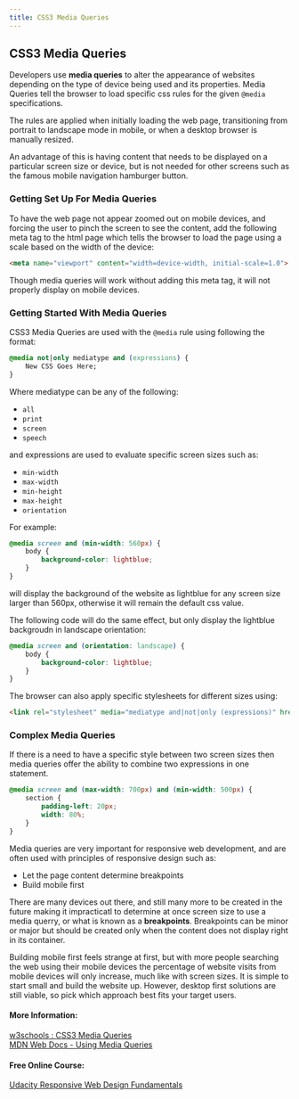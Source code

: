 ```yaml
---
title: CSS3 Media Queries
---
```

## CSS3 Media Queries
Developers use **media queries** to alter the appearance of websites depending on the type of device being used and its properties.
Media Queries tell the browser to load specific css rules for the given `@media` specifications. 

The rules are applied when initially loading the web page, transitioning from portrait to landscape mode in mobile, or when a desktop browser is manually resized.

An advantage of this is having content that needs to be displayed on a particular screen size or device, but is not needed for other screens such as the famous mobile navigation hamburger button.

### Getting Set Up For Media Queries
To have the web page not appear zoomed out on mobile devices, and forcing the user to pinch the screen to see the content, add the following meta tag to the html page which tells the
browser to load the page using a scale based on the width of the device:

```html
<meta name="viewport" content="width=device-width, initial-scale=1.0">
```

Though media queries will work without adding this meta tag, it will not properly display on mobile devices.

### Getting Started With Media Queries

CSS3 Media Queries are used with the `@media` rule using following the format:

```css
@media not|only mediatype and (expressions) {
    New CSS Goes Here;
}
```

Where mediatype can be any of the following:
* `all`
* `print`
* `screen`
* `speech`

and expressions are used to evaluate specific screen sizes such as:
* `min-width`
* `max-width`
* `min-height`
* `max-height`
* `orientation`

For example:

```css
@media screen and (min-width: 560px) {
    body {
        background-color: lightblue;
    }
}
```

will display the background of the website as lightblue for any screen size larger than 560px, otherwise it will remain the default css value.

The following code will do the same effect, but only display the lightblue backgroudn in landscape orientation:

```css
@media screen and (orientation: landscape) {
    body {
        background-color: lightblue;
    }
}
```

The browser can also apply specific stylesheets for different sizes using:

```html
<link rel="stylesheet" media="mediatype and|not|only (expressions)" href="desktop-large.css">
```

### Complex Media Queries
If there is a need to have a specific style between two screen sizes then media queries offer the ability to combine two expressions in one statement.

```css
@media screen and (max-width: 700px) and (min-width: 500px) {
    section {
        padding-left: 20px;
        width: 80%;
    }
}
```

Media queries are very important for responsive web development, and are often used with principles of responsive design such as:
* Let the page content determine breakpoints
* Build mobile first

There are many devices out there, and still many more to be created in the future making it impracticatl to determine at once screen size to use a media querry, or what is known as a **breakpoints**. Breakpoints can be minor or major but should be created only when the content does not display right in its container.

Building mobile first feels strange at first, but with more people searching the web using their mobile devices the percentage of website visits from mobile devices will only increase, much like with screen sizes. It is simple to start small and build the website up. However, desktop first solutions are still viable, so pick which approach best fits your target users. 

#### More Information:
<a href='https://www.w3schools.com/css/css3_mediaqueries.asp' target='_blank' rel='nofollow'>w3schools : CSS3 Media Queries</a><br>
<a href='https://developer.mozilla.org/en-US/docs/Web/CSS/Media_Queries/Using_media_queries' target='_blank' rel='nofollow'>MDN Web Docs - Using Media Queries</a>

#### Free Online Course:
<a href='https://www.udacity.com/course/responsive-web-design-fundamentals--ud893' target='_blank' rel='nofollow'>Udacity Responsive Web Design Fundamentals</a>

